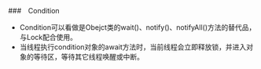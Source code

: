 ###　Condition
* Condition可以看做是Obejct类的wait()、notify()、notifyAll()方法的替代品，与Lock配合使用。
* 当线程执行condition对象的await方法时，当前线程会立即释放锁，并进入对象的等待区，等待其它线程唤醒或中断。